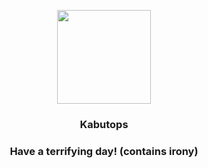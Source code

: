 <p align="center">
    <img src="https://raw.githubusercontent.com/PokeAPI/sprites/master/sprites/pokemon/141.png" width="150" height="150">
</p>
<h3 align="center"> <b>Kabutops</b></h3>
<h3 align="center">Have a terrifying day! (contains irony)</h3>
